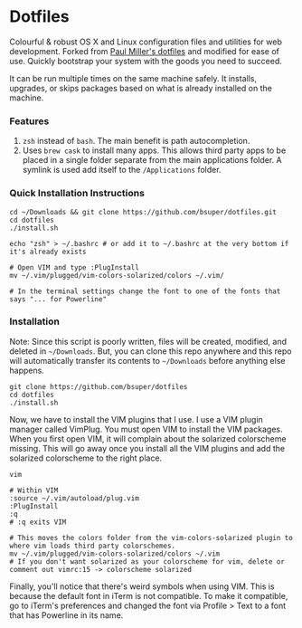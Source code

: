 # Dotfiles

Colourful & robust OS X and Linux configuration files and utilities for web development. Forked from [Paul Miller's dotfiles](https://dotfiles.github.io/) and modified for ease of use. Quickly bootstrap your system with the goods you need to succeed.

It can be run multiple times on the same machine safely. It installs, upgrades, or skips packages based on what is already installed on the machine.

### Features

1. `zsh` instead of `bash`. The main benefit is path autocompletion.
2. Uses `brew cask` to install many apps. This allows third party apps to be placed in a single folder separate from the main applications folder. A symlink is used add itself to the `/Applications` folder.

### Quick Installation Instructions

```
cd ~/Downloads && git clone https://github.com/bsuper/dotfiles.git
cd dotfiles
./install.sh

echo "zsh" > ~/.bashrc # or add it to ~/.bashrc at the very bottom if it's already exists

# Open VIM and type :PlugInstall
mv ~/.vim/plugged/vim-colors-solarized/colors ~/.vim/

# In the terminal settings change the font to one of the fonts that says "... for Powerline"

```

### Installation

Note: Since this script is poorly written, files will be created, modified, and deleted in `~/Downloads`. But, you can clone this repo anywhere and this repo will automatically transfer its contents to `~/Downloads` before anything else happens.

```
git clone https://github.com/bsuper/dotfiles
cd dotfiles
./install.sh
```

Now, we have to install the VIM plugins that I use. I use a VIM plugin manager called VimPlug. You must open VIM to install the VIM packages. When you first open VIM, it will complain about the solarized colorscheme missing. This will go away once you install all the VIM plugins and add the solarized colorscheme to the right place.

```
vim

# Within VIM
:source ~/.vim/autoload/plug.vim
:PlugInstall
:q
# :q exits VIM

# This moves the colors folder from the vim-colors-solarized plugin to where vim loads third party colorschemes.
mv ~/.vim/plugged/vim-colors-solarized/colors ~/.vim
# If you don't want solarized as your colorscheme for vim, delete or comment out vimrc:15 -> colorscheme solarized 
```

Finally, you'll notice that there's weird symbols when using VIM. This is because the default font in iTerm is not compatible. To make it compatible, go to iTerm's preferences and changed the font via Profile > Text to a font that has Powerline in its name.
